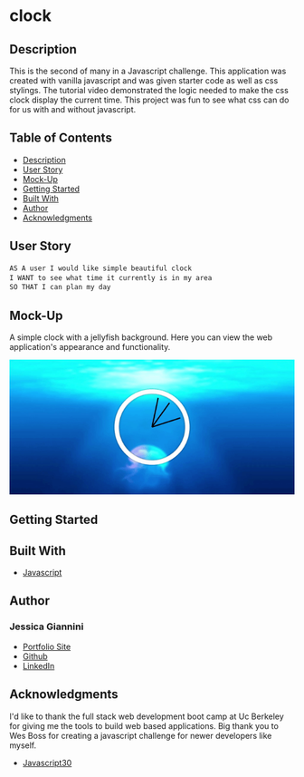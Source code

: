 # clock

## Description

This is the second of many in a Javascript challenge. This application was created with vanilla javascript and was given starter code as well as css stylings. The tutorial video demonstrated the logic needed to make the css clock display the current time. This project was fun to see what css can do for us with and without javascript. 


## Table of Contents

- [Description](#description)
- [User Story](#user-story)
- [Mock-Up](#mock-up)
- [Getting Started](#getting-started)
- [Built With](#built-with)
- [Author](#author)
- [Acknowledgments](#acknowledgments)

## User Story

```md
AS A user I would like simple beautiful clock
I WANT to see what time it currently is in my area
SO THAT I can plan my day
```

## Mock-Up

A simple clock with a jellyfish background. Here you can view the web application's appearance and functionality.

![See the ticking hands in action!](JS+CSSClock.gif)


## Getting Started

## Built With

* [Javascript](https://www.javascript.com/)

## Author

<h3>
Jessica Giannini
</h3>

- [Portfolio Site](https://github.com/JessGiannini/New-Web-Developer-Portfolio)
- [Github](https://github.com/jessgiannini)
- [LinkedIn](https://www.linkedin.com/in/jessica-aletta-giannini-155b1310/)

## Acknowledgments

I'd like to thank the full stack web development boot camp at Uc Berkeley for giving me the tools to build web based applications. Big thank you to Wes Boss for creating a javascript challenge for newer developers like myself. 

* [Javascript30](https://www.javascript30.com/)

